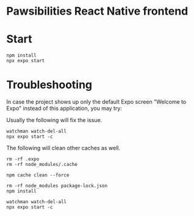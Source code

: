 # Pawsibilities React Native frontend

# Start

```shell
npm install
npx expo start
```

# Troubleshooting

In case the project shows up only the default Expo screen "Welcome to Expo" instead of this application, you may try:

Usually the following will fix the issue.

```shell
watchman watch-del-all
npx expo start -c
```

The following will clean other caches as well.

```shell
rm -rf .expo
rm -rf node_modules/.cache

npm cache clean --force

rm -rf node_modules package-lock.json
npm install

watchman watch-del-all
npx expo start -c
```
